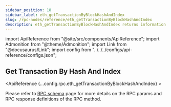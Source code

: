 ```yaml
---
sidebar_position: 18
sidebar_label: eth_getTransactionByBlockHashAndIndex
slug: /rpc-nodes/reference/eth_getTransactionByBlockHashAndIndex
description: eth_getTransactionByBlockHashAndIndex returns information about a transaction given a block hash and transaction index position.
---
```


import ApiReference from "@site/src/components/ApiReference";
import Admonition from "@theme/Admonition";
import Link from "@docusaurus/Link";
import config from "../../../configs/api-reference/configs.json";

<head>
    <title>eth_getTransactionByBlockHashAndIndex RPC Method - Moralis Documentation</title>
</head>

## Get Transaction By Hash And Index

<ApiReference {...config.rpc.eth_getTransactionByBlockHashAndIndex} >
<Admonition type="info" title="Note">

<p>
Please refer to <a href="/rpc-nodes/reference/evm-rpc-schema">RPC schema</a> page for more details on the RPC params and RPC response definitions of the RPC method. 
</p>
</Admonition>
</ApiReference>
